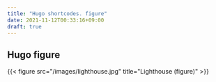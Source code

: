 ```yaml
---
title: "Hugo shortcodes. figure"
date: 2021-11-12T00:33:16+09:00
draft: true
---
```


## Hugo figure

{{< figure src="/images/lighthouse.jpg" title="Lighthouse (figure)" >}}
